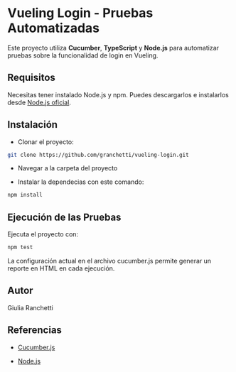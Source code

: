 # Vueling Login - Pruebas Automatizadas

Este proyecto utiliza **Cucumber**, **TypeScript** y **Node.js** para automatizar pruebas sobre la funcionalidad de login en Vueling.

## Requisitos

Necesitas tener instalado Node.js y npm. Puedes descargarlos e instalarlos desde [Node.js oficial](https://nodejs.org/).

## Instalación

- Clonar el proyecto:
```bash
git clone https://github.com/granchetti/vueling-login.git 
```

- Navegar a la carpeta del proyecto

- Instalar la dependecias con este comando:
```bash
npm install
```

## Ejecución de las Pruebas

Ejecuta el proyecto con:

```bash
npm test
```

La configuración actual en el archivo cucumber.js permite generar un reporte en HTML en cada ejecución.

## Autor

Giulia Ranchetti

## Referencias

- [Cucumber.js](https://cucumber.io/)

- [Node.js](https://nodejs.org/)